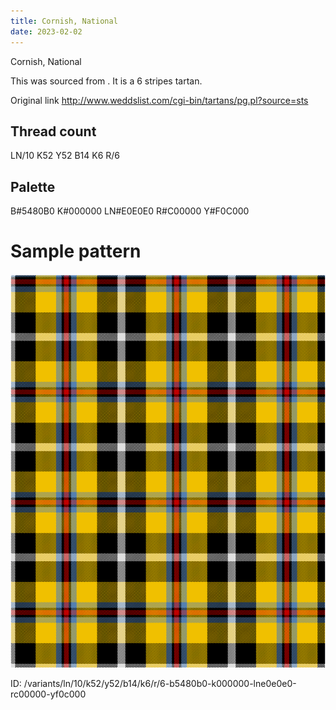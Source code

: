 ```yaml
---
title: Cornish, National
date: 2023-02-02
---
```

Cornish, National

This was sourced from <no value>.  It is a 6 stripes tartan.

Original link http://www.weddslist.com/cgi-bin/tartans/pg.pl?source=sts

## Thread count
LN/10 K52 Y52 B14 K6 R/6

## Palette
B#5480B0 K#000000 LN#E0E0E0 R#C00000 Y#F0C000

# Sample pattern

![Tartan detail](tartan.png "LN/10 K52 Y52 B14 K6 R/6 tartan")

ID: /variants/ln/10/k52/y52/b14/k6/r/6-b5480b0-k000000-lne0e0e0-rc00000-yf0c000